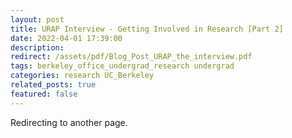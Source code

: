 ```yaml
---
layout: post
title: URAP Interview - Getting Involved in Research [Part 2]
date: 2022-04-01 17:39:00
description:
redirect: /assets/pdf/Blog_Post_URAP_the_interview.pdf
tags: berkeley_office_undergrad_research undergrad
categories: research UC_Berkeley
related_posts: true
featured: false
---
```


Redirecting to another page.
